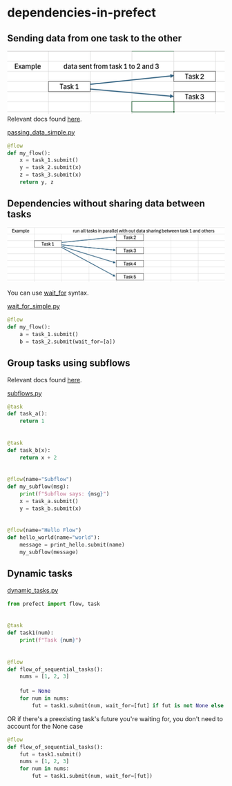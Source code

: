 # dependencies-in-prefect


## Sending data from one task to the other
![alt text](images/image.png)
Relevant docs found [here](https://docs.prefect.io/latest/guides/specifying-upstream-dependencies/#determination-methods).

[passing_data_simple.py](example_scripts/passing_data_simple.py)
```python
@flow
def my_flow():
    x = task_1.submit()
    y = task_2.submit(x)
    z = task_3.submit(x)
    return y, z
```


## Dependencies without sharing data between tasks

![alt text](images/image-1.png)

You can use [wait_for](https://docs.prefect.io/latest/guides/specifying-upstream-dependencies/?h=wait_for#manual) syntax.

[wait_for_simple.py](example_scripts/wait_for_simple.py)
```python
@flow
def my_flow():
    a = task_1.submit()
    b = task_2.submit(wait_for=[a])
```


## Group tasks using subflows
Relevant docs found [here](https://docs.prefect.io/latest/concepts/flows/?h=subflows#composing-flows).

[subflows.py](example_scripts/subflows.py)

```python
@task
def task_a():
    return 1


@task
def task_b(x):
    return x + 2


@flow(name="Subflow")
def my_subflow(msg):
    print(f"Subflow says: {msg}")
    x = task_a.submit()
    y = task_b.submit(x)


@flow(name="Hello Flow")
def hello_world(name="world"):
    message = print_hello.submit(name)
    my_subflow(message)
```


## Dynamic tasks

[dynamic_tasks.py](example_scripts/dynamic_tasks.py)
```python
from prefect import flow, task


@task
def task1(num):
    print(f"Task {num}")


@flow
def flow_of_sequential_tasks():
    nums = [1, 2, 3]

    fut = None
    for num in nums:
        fut = task1.submit(num, wait_for=[fut] if fut is not None else [])
```

OR if there's a preexisting task's future you're waiting for, you don't need to account for the None case

```python
@flow
def flow_of_sequential_tasks():
    fut = task1.submit()
    nums = [1, 2, 3]
    for num in nums:
        fut = task1.submit(num, wait_for=[fut])
```